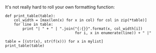 It's not really hard to roll your own formatting function:

    def print_table(table):
        col_width = [max(len(x) for x in col) for col in zip(*table)]
        for line in table:
            print "| " + " | ".join("{:{}}".format(x, col_width[i])
                                    for i, x in enumerate(line)) + " |"

    table = [(str(x), str(f(x))) for x in mylist]
    print_table(table)
